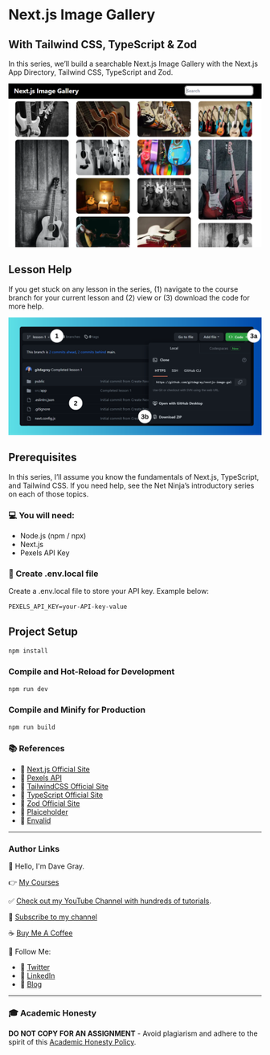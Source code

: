 # Next.js Image Gallery

## With Tailwind CSS, TypeScript & Zod

In this series, we’ll build a searchable Next.js Image Gallery with the Next.js App Directory, Tailwind CSS, TypeScript and Zod.

![Next.js Image Gallery](readme-banner.PNG)

## Lesson Help

If you get stuck on any lesson in the series, (1) navigate to the course branch for your current lesson and (2) view or (3) download the code for more help.

![Preview of downloading code in github](github.png)

## Prerequisites

In this series, I’ll assume you know the fundamentals of Next.js, TypeScript, and Tailwind CSS. If you need help, see the Net Ninja’s introductory series on each of those topics.

### 💻 You will need:

- Node.js (npm / npx)
- Next.js
- Pexels API Key

### 🚀 Create .env.local file

Create a .env.local file to store your API key. Example below:

```
PEXELS_API_KEY=your-API-key-value
```

## Project Setup

```sh
npm install
```

### Compile and Hot-Reload for Development

```sh
npm run dev
```

### Compile and Minify for Production

```sh
npm run build
```

### 📚 References

- 🔗 [Next.js Official Site](https://nextjs.org/)
- 🔗 [Pexels API](https://www.pexels.com/api/)
- 🔗 [TailwindCSS Official Site](https://tailwindcss.com/)
- 🔗 [TypeScript Official Site](https://www.typescriptlang.org/)
- 🔗 [Zod Official Site](https://zod.dev/)
- 🔗 [Plaiceholder](https://plaiceholder.co/docs)
- 🔗 [Envalid](https://www.npmjs.com/package/envalid)

---

### Author Links

👋 Hello, I'm Dave Gray.

👉 [My Courses](https://courses.davegray.codes/)

✅ [Check out my YouTube Channel with hundreds of tutorials](https://www.youtube.com/DaveGrayTeachesCode).

🚩 [Subscribe to my channel](https://bit.ly/3nGHmNn)

☕ [Buy Me A Coffee](https://buymeacoffee.com/DaveGray)

🚀 Follow Me:

- 🔗 [Twitter](https://twitter.com/yesdavidgray)
- 🔗 [LinkedIn](https://www.linkedin.com/in/davidagray/)
- 🔗 [Blog](https://yesdavidgray.com)

---

### 🎓 Academic Honesty

**DO NOT COPY FOR AN ASSIGNMENT** - Avoid plagiarism and adhere to the spirit of this [Academic Honesty Policy](https://www.freecodecamp.org/news/academic-honesty-policy/).

